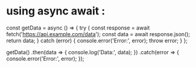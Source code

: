 # using async await :

const getData = async () => {
  try {
    const response = await fetch('https://api.example.com/data');
    const data = await response.json();
    return data;
  } catch (error) {
    console.error('Error:', error);
    throw error;
  }
};

getData()
  .then(data => {
    console.log('Data:', data);
  })
  .catch(error => {
    console.error('Error:', error);
  });
